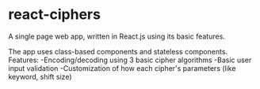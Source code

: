 # react-ciphers
  A single page web app, written in React.js using its basic features.

  The app uses class-based components and stateless components.
  Features:
    -Encoding/decoding using 3 basic cipher algorithms
    -Basic user input validation
    -Customization of how each cipher's parameters (like keyword, shift size)
